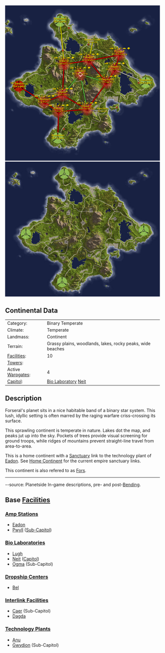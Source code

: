 ![](../images/ForseralMap.jpg "fig:ForseralMap.jpg")
![](../images/Forseral_Terrain.jpg "fig:Forseral_Terrain.jpg")

## Continental Data

|                                  |                                                                   |
| -------------------------------- | ----------------------------------------------------------------- |
| Category:                        | Binary Temperate                                                  |
| Climate:                         | Temperate                                                         |
| Landmass:                        | Continent                                                         |
| Terrain:                         | Grassy plains, woodlands, lakes, rocky peaks, wide beaches        |
| [Facilities](Facilities.md):     | 10                                                                |
| [Towers](Towers.md):             |                                                                   |
| Active [Warpgates](Warpgate.md): | 4                                                                 |
| [Capitol](Capitol.md):           | [Bio Laboratory](Bio_Laboratory.md) [Neit](../facilities/Neit.md) |

## Description

Forseral's planet sits in a nice habitable band of a binary star system. This
lush, idyllic setting is often marred by the raging warfare criss-crossing its
surface.

This sprawling continent is temperate in nature. Lakes dot the map, and peaks
jut up into the sky. Pockets of trees provide visual screening for ground
troops, while ridges of mountains prevent straight-line travel from
area-to-area.

This is a home continent with a [Sanctuary](Sanctuary.md) link to the technology
plant of [Eadon](../facilities/Eadon.md). See
[Home Continent](Home_Continent.md) for the current empire sanctuary links.

This continent is also refered to as
[Fors](../terminology/Acronyms_and_Slang.md).

---

--source: Planetside In-game descriptions, pre- and post-[Bending](../etc/The_Bending.md).

## Base [Facilities](Facilities.md)

### [Amp Stations](Amp_Station.md)

- [Eadon](../facilities/Eadon.md)
- [Pwyll](../facilities/Pwyll.md) ([Sub-Capitol](Sub-Capitol.md))

### [Bio Laboratories](Bio_Laboratory.md)

- [Lugh](../facilities/Lugh.md)
- [Neit](../facilities/Neit.md) ([Capitol](Capitol.md))
- [Ogma](../facilities/Ogma.md) (Sub-Capitol)

### [Dropship Centers](Dropship_Center.md)

- [Bel](../facilities/Bel.md)

### [Interlink Facilities](Interlink.md)

- [Caer](../facilities/Caer.md) (Sub-Capitol)
- [Dagda](../facilities/Dagda.md)

### [Technology Plants](Technology_Plant.md)

- [Anu](../facilities/Anu.md)
- [Gwydion](../facilities/Gwydion.md) (Sub-Capitol)

<!--[Category:Locations](Category:Locations.md)-->
